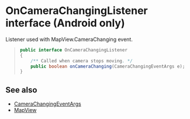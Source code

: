 
# OnCameraChangingListener interface (Android only)

Listener used with MapView.CameraChanging event.

>```java
> public interface OnCameraChangingListener
> {
>     /** Called when camera stops moving. */
>     public boolean onCameraChanging(CameraChangingEventArgs e);
> }
>```

## See also

* [CameraChangingEventArgs](CameraChangingEventArgs.md)
* [MapView](../MapView.md)